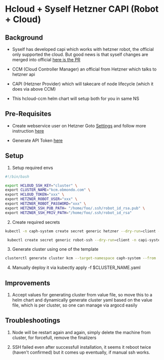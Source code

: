 # Hcloud + Syself Hetzner CAPI (Robot + Cloud)

## Background

* Syself has developed capi which works with hetzner robot, the official only supported the cloud. But good news is that syself changes are merged into official [here is the PR](https://github.com/hetznercloud/hcloud-cloud-controller-manager/pull/561/)

* CCM (Cloud Controller Manager) an official from Hetzner which talks to hetzner api
* CAPI (Hetzner Provider) which will takecare of node lifecycle (which it does via above CCM)
* This hcloud-ccm helm chart will setup both for you in same NS

## Pre-Requisites

* Create webservice user on Hetzner Goto [Settings](https://robot.hetzner.com/preferences/index) and follow more instruction [here](https://github.com/syself/cluster-api-provider-hetzner/blob/main/docs/topics/preparation.md#preparing-hetzner-robot)

* Generate API Token [here](https://docs.hetzner.com/cloud/api/getting-started/generating-api-token/)

## Setup

1. Setup required envs
  ```sh
  #!/bin/bash

  export HCLOUD_SSH_KEY="cluster" \
  export CLUSTER_NAME="kcm.obmondo.com" \
  export HCLOUD_TOKEN="xxx" \
  export HETZNER_ROBOT_USER="xxx" \
  export HETZNER_ROBOT_PASSWORD="xxx" \
  export HETZNER_SSH_PUB_PATH= "/home/foo/.ssh/robot_id_rsa.pub" \
  export HETZNER_SSH_PRIV_PATH="/home/foo/.ssh/robot_id_rsa"
  ```

2. Create required secrets
  ```sh
  kubectl -n caph-system create secret generic hetzner --dry-run=client --from-literal=hcloud=$HCLOUD_TOKEN --from-literal=robot-user=$HETZNER_ROBOT_USER --from-literal=robot-password=$HETZNER_ROBOT_PASSWORD -o yaml | kubeseal --controller-name sealed-secrets --controller-namespace system -o yaml > hetzner.yaml

   kubectl create secret generic robot-ssh --dry-run=client -n capi-system --from-literal=sshkey-name=cluster --from-file=ssh-privatekey=$HETZNER_SSH_PRIV_PATH --from-file=ssh-publickey=$HETZNER_SSH_PUB_PATH -o yaml | kubeseal --controller-name sealed-secrets --controller-namespace system -o yaml > robot-ssh.yaml
  ```

3. Generate cluster using one of the template
  ```sh
  clusterctl generate cluster kcm --target-namespace caph-system --from ./robot-control-node-only.yaml  > $CLUSTER_NAME.yaml
  ```

4. Manually deploy it via kubectly apply -f $CLUSTER_NAME.yaml

## Improvements

1. Accept values for generating cluster from value file, so move this to a helm chart and dynamically generate cluster yaml based on the value file, which is per cluster, so one can manage via argocd easily

## Troubleshootings

1. Node will be restart again and again, simply delete the machine from cluster, for forcefull, remove the finalizers

2. SSH failed even after successfull installation, it seems it reboot twice (haven't confirmed) but it comes up eventually, if manual ssh works.
